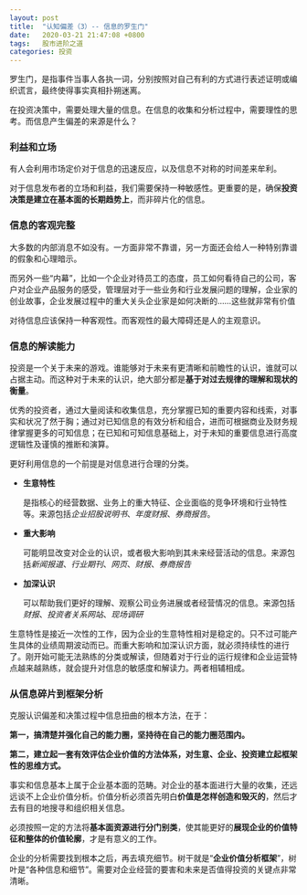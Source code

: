 ```yaml
---
layout: post
title:  "认知偏差（3）-- 信息的罗生门"
date:   2020-03-21 21:47:08 +0800
tags:   股市进阶之道
categories: 投资
---
```


罗生门，是指事件当事人各执一词，分别按照对自己有利的方式进行表述证明或编织谎言，最终使得事实真相扑朔迷离。

在投资决策中，需要处理大量的信息。在信息的收集和分析过程中，需要理性的思考。而信息产生偏差的来源是什么？

### 利益和立场

有人会利用市场定价对于信息的迅速反应，以及信息不对称的时间差来牟利。

对于信息发布者的立场和利益，我们需要保持一种敏感性。更重要的是，确保**投资决策是建立在基本面的长期趋势上**，而非碎片化的信息。

### 信息的客观完整

大多数的内部消息不如没有。一方面非常不靠谱，另一方面还会给人一种特别靠谱的假象和心理暗示。

而另外一些“内幕”，比如一个企业对待员工的态度，员工如何看待自己的公司，客户对企业产品服务的感受，管理层对于一些业务和行业发展问题的理解，企业家的创业故事，企业发展过程中的重大关头企业家是如何决断的……这些就非常有价值

对待信息应该保持一种客观性。而客观性的最大障碍还是人的主观意识。

### 信息的解读能力

投资是一个关于未来的游戏。谁能够对于未来有更清晰和前瞻性的认识，谁就可以占据主动。而这种对于未来的认识，绝大部分都是**基于对过去规律的理解和现状的衡量**。

优秀的投资者，通过大量阅读和收集信息，充分掌握已知的重要内容和线索，对事实和状况了然于胸；通过对已知信息的有效分析和组合，进而可根据商业及财务规律掌握更多的可知信息；在已知和可知信息基础上，对于未知的重要信息进行高度逻辑性及谨慎的推断和演算。

更好利用信息的一个前提是对信息进行合理的分类。

+ **生意特性**

    是指核心的经营数据、业务上的重大特征、企业面临的竞争环境和行业特性等。来源包括*企业招股说明书*、*年度财报*、*券商报告*。

+ **重大影响**

    可能明显改变对企业的认识，或者极大影响到其未来经营活动的信息。来源包括*新闻报道*、*行业期刊*、*网页*、*财报*、*券商报告*

+ **加深认识**

    可以帮助我们更好的理解、观察公司业务进展或者经营情况的信息。来源包括*财报*、*投资者关系网站*、*现场调研*

生意特性是接近一次性的工作，因为企业的生意特性相对是稳定的。只不过可能产生具体的业绩周期波动而已。而重大影响和加深认识方面，就必须持续性的进行了。刚开始可能无法熟练的分类或解读，但随着对于行业的运行规律和企业运营特点越来越熟练，就会提升对信息的敏感度和解读力。两者相辅相成。

### 从信息碎片到框架分析

克服认识偏差和决策过程中信息扭曲的根本方法，在于：

**第一，搞清楚并强化自己的能力圈，坚持待在自己的能力圈范围内。**

**第二，建立起一套有效评估企业价值的方法体系，对生意、企业、投资建立起框架性的思维方式。**

事实和信息基本上属于企业基本面的范畴。对企业的基本面进行大量的收集，还远远谈不上企业价值分析。价值分析必须首先明白**价值是怎样创造和毁灭的**，然后才去有目的地搜寻和组织相关信息。

必须按照一定的方法将**基本面资源进行分门别类**，使其能更好的**展现企业的价值特征和整体的价值轮廓**，才是有意义的工作。

企业的分析需要找到根本之后，再去填充细节。树干就是“**企业价值分析框架**”，树叶是“各种信息和细节”。需要对企业经营的要害和未来是否值得投资的关键点非常清晰。